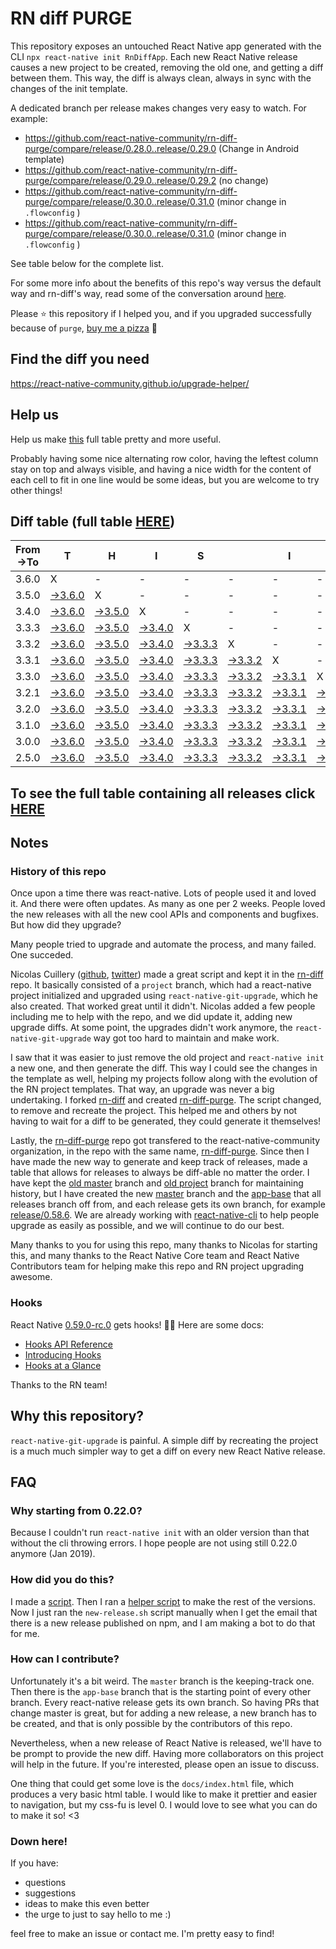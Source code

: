 # RN diff PURGE

This repository exposes an untouched React Native app generated with the CLI
`npx react-native init RnDiffApp`. Each new React Native release causes a new project to be created, removing the old one, and getting a diff between them. This way, the diff is always clean, always in sync with the changes of the init template.

A dedicated branch per release makes changes very easy
to watch. For example:

* https://github.com/react-native-community/rn-diff-purge/compare/release/0.28.0..release/0.29.0
(Change in Android template)
* https://github.com/react-native-community/rn-diff-purge/compare/release/0.29.0..release/0.29.2
(no change)
* https://github.com/react-native-community/rn-diff-purge/compare/release/0.30.0..release/0.31.0
(minor change in `.flowconfig` )
* https://github.com/react-native-community/rn-diff-purge/compare/release/0.30.0..release/0.31.0
(minor change in `.flowconfig` )

See table below for the complete list.

For some more info about the benefits of this repo's way versus the default way and rn-diff's way, read some of the conversation around [here](https://github.com/react-native-community/discussions-and-proposals/issues/68#issuecomment-452227478).

Please :star: this repository if I helped you, and if you upgraded successfully because of `purge`, [buy me a pizza](https://www.buymeacoffee.com/DGWwHVZ4s) :pizza:

## Find the diff you need
https://react-native-community.github.io/upgrade-helper/

## Help us
Help us make [this](https://react-native-community.github.io/rn-diff-purge) full table pretty and more useful.

Probably having some nice alternating row color, having the leftest column stay on top and always visible, and having a nice width for the content of each cell to fit in one line would be some ideas, but you are welcome to try other things!

## Diff table (full table [HERE](https://react-native-community.github.io/rn-diff-purge/))

| From->To | T                                                                                         | H                                                                                         | I                                                                                         | S                                                                                         |                                                                                           | I                                                                                         | S                                                                                         |                                                                                           | C                                                                                         | O                                                                                         | O                                                                                         | L   |
| -------- | ----------------------------------------------------------------------------------------- | ----------------------------------------------------------------------------------------- | ----------------------------------------------------------------------------------------- | ----------------------------------------------------------------------------------------- | ----------------------------------------------------------------------------------------- | ----------------------------------------------------------------------------------------- | ----------------------------------------------------------------------------------------- | ----------------------------------------------------------------------------------------- | ----------------------------------------------------------------------------------------- | ----------------------------------------------------------------------------------------- | ----------------------------------------------------------------------------------------- | --- |
| 3.6.0    | X                                                                                         | -                                                                                         | -                                                                                         | -                                                                                         | -                                                                                         | -                                                                                         | -                                                                                         | -                                                                                         | -                                                                                         | -                                                                                         | -                                                                                         | -   |
| 3.5.0    | [->3.6.0](https://github.com/sabarnix/rb-diff-purge/compare/release/3.5.0..release/3.6.0) | X                                                                                         | -                                                                                         | -                                                                                         | -                                                                                         | -                                                                                         | -                                                                                         | -                                                                                         | -                                                                                         | -                                                                                         | -                                                                                         | -   |
| 3.4.0    | [->3.6.0](https://github.com/sabarnix/rb-diff-purge/compare/release/3.4.0..release/3.6.0) | [->3.5.0](https://github.com/sabarnix/rb-diff-purge/compare/release/3.4.0..release/3.5.0) | X                                                                                         | -                                                                                         | -                                                                                         | -                                                                                         | -                                                                                         | -                                                                                         | -                                                                                         | -                                                                                         | -                                                                                         | -   |
| 3.3.3    | [->3.6.0](https://github.com/sabarnix/rb-diff-purge/compare/release/3.3.3..release/3.6.0) | [->3.5.0](https://github.com/sabarnix/rb-diff-purge/compare/release/3.3.3..release/3.5.0) | [->3.4.0](https://github.com/sabarnix/rb-diff-purge/compare/release/3.3.3..release/3.4.0) | X                                                                                         | -                                                                                         | -                                                                                         | -                                                                                         | -                                                                                         | -                                                                                         | -                                                                                         | -                                                                                         | -   |
| 3.3.2    | [->3.6.0](https://github.com/sabarnix/rb-diff-purge/compare/release/3.3.2..release/3.6.0) | [->3.5.0](https://github.com/sabarnix/rb-diff-purge/compare/release/3.3.2..release/3.5.0) | [->3.4.0](https://github.com/sabarnix/rb-diff-purge/compare/release/3.3.2..release/3.4.0) | [->3.3.3](https://github.com/sabarnix/rb-diff-purge/compare/release/3.3.2..release/3.3.3) | X                                                                                         | -                                                                                         | -                                                                                         | -                                                                                         | -                                                                                         | -                                                                                         | -                                                                                         | -   |
| 3.3.1    | [->3.6.0](https://github.com/sabarnix/rb-diff-purge/compare/release/3.3.1..release/3.6.0) | [->3.5.0](https://github.com/sabarnix/rb-diff-purge/compare/release/3.3.1..release/3.5.0) | [->3.4.0](https://github.com/sabarnix/rb-diff-purge/compare/release/3.3.1..release/3.4.0) | [->3.3.3](https://github.com/sabarnix/rb-diff-purge/compare/release/3.3.1..release/3.3.3) | [->3.3.2](https://github.com/sabarnix/rb-diff-purge/compare/release/3.3.1..release/3.3.2) | X                                                                                         | -                                                                                         | -                                                                                         | -                                                                                         | -                                                                                         | -                                                                                         | -   |
| 3.3.0    | [->3.6.0](https://github.com/sabarnix/rb-diff-purge/compare/release/3.3.0..release/3.6.0) | [->3.5.0](https://github.com/sabarnix/rb-diff-purge/compare/release/3.3.0..release/3.5.0) | [->3.4.0](https://github.com/sabarnix/rb-diff-purge/compare/release/3.3.0..release/3.4.0) | [->3.3.3](https://github.com/sabarnix/rb-diff-purge/compare/release/3.3.0..release/3.3.3) | [->3.3.2](https://github.com/sabarnix/rb-diff-purge/compare/release/3.3.0..release/3.3.2) | [->3.3.1](https://github.com/sabarnix/rb-diff-purge/compare/release/3.3.0..release/3.3.1) | X                                                                                         | -                                                                                         | -                                                                                         | -                                                                                         | -                                                                                         | -   |
| 3.2.1    | [->3.6.0](https://github.com/sabarnix/rb-diff-purge/compare/release/3.2.1..release/3.6.0) | [->3.5.0](https://github.com/sabarnix/rb-diff-purge/compare/release/3.2.1..release/3.5.0) | [->3.4.0](https://github.com/sabarnix/rb-diff-purge/compare/release/3.2.1..release/3.4.0) | [->3.3.3](https://github.com/sabarnix/rb-diff-purge/compare/release/3.2.1..release/3.3.3) | [->3.3.2](https://github.com/sabarnix/rb-diff-purge/compare/release/3.2.1..release/3.3.2) | [->3.3.1](https://github.com/sabarnix/rb-diff-purge/compare/release/3.2.1..release/3.3.1) | [->3.3.0](https://github.com/sabarnix/rb-diff-purge/compare/release/3.2.1..release/3.3.0) | X                                                                                         | -                                                                                         | -                                                                                         | -                                                                                         | -   |
| 3.2.0    | [->3.6.0](https://github.com/sabarnix/rb-diff-purge/compare/release/3.2.0..release/3.6.0) | [->3.5.0](https://github.com/sabarnix/rb-diff-purge/compare/release/3.2.0..release/3.5.0) | [->3.4.0](https://github.com/sabarnix/rb-diff-purge/compare/release/3.2.0..release/3.4.0) | [->3.3.3](https://github.com/sabarnix/rb-diff-purge/compare/release/3.2.0..release/3.3.3) | [->3.3.2](https://github.com/sabarnix/rb-diff-purge/compare/release/3.2.0..release/3.3.2) | [->3.3.1](https://github.com/sabarnix/rb-diff-purge/compare/release/3.2.0..release/3.3.1) | [->3.3.0](https://github.com/sabarnix/rb-diff-purge/compare/release/3.2.0..release/3.3.0) | [->3.2.1](https://github.com/sabarnix/rb-diff-purge/compare/release/3.2.0..release/3.2.1) | X                                                                                         | -                                                                                         | -                                                                                         | -   |
| 3.1.0    | [->3.6.0](https://github.com/sabarnix/rb-diff-purge/compare/release/3.1.0..release/3.6.0) | [->3.5.0](https://github.com/sabarnix/rb-diff-purge/compare/release/3.1.0..release/3.5.0) | [->3.4.0](https://github.com/sabarnix/rb-diff-purge/compare/release/3.1.0..release/3.4.0) | [->3.3.3](https://github.com/sabarnix/rb-diff-purge/compare/release/3.1.0..release/3.3.3) | [->3.3.2](https://github.com/sabarnix/rb-diff-purge/compare/release/3.1.0..release/3.3.2) | [->3.3.1](https://github.com/sabarnix/rb-diff-purge/compare/release/3.1.0..release/3.3.1) | [->3.3.0](https://github.com/sabarnix/rb-diff-purge/compare/release/3.1.0..release/3.3.0) | [->3.2.1](https://github.com/sabarnix/rb-diff-purge/compare/release/3.1.0..release/3.2.1) | [->3.2.0](https://github.com/sabarnix/rb-diff-purge/compare/release/3.1.0..release/3.2.0) | X                                                                                         | -                                                                                         | -   |
| 3.0.0    | [->3.6.0](https://github.com/sabarnix/rb-diff-purge/compare/release/3.0.0..release/3.6.0) | [->3.5.0](https://github.com/sabarnix/rb-diff-purge/compare/release/3.0.0..release/3.5.0) | [->3.4.0](https://github.com/sabarnix/rb-diff-purge/compare/release/3.0.0..release/3.4.0) | [->3.3.3](https://github.com/sabarnix/rb-diff-purge/compare/release/3.0.0..release/3.3.3) | [->3.3.2](https://github.com/sabarnix/rb-diff-purge/compare/release/3.0.0..release/3.3.2) | [->3.3.1](https://github.com/sabarnix/rb-diff-purge/compare/release/3.0.0..release/3.3.1) | [->3.3.0](https://github.com/sabarnix/rb-diff-purge/compare/release/3.0.0..release/3.3.0) | [->3.2.1](https://github.com/sabarnix/rb-diff-purge/compare/release/3.0.0..release/3.2.1) | [->3.2.0](https://github.com/sabarnix/rb-diff-purge/compare/release/3.0.0..release/3.2.0) | [->3.1.0](https://github.com/sabarnix/rb-diff-purge/compare/release/3.0.0..release/3.1.0) | X                                                                                         | -   |
| 2.5.0    | [->3.6.0](https://github.com/sabarnix/rb-diff-purge/compare/release/2.5.0..release/3.6.0) | [->3.5.0](https://github.com/sabarnix/rb-diff-purge/compare/release/2.5.0..release/3.5.0) | [->3.4.0](https://github.com/sabarnix/rb-diff-purge/compare/release/2.5.0..release/3.4.0) | [->3.3.3](https://github.com/sabarnix/rb-diff-purge/compare/release/2.5.0..release/3.3.3) | [->3.3.2](https://github.com/sabarnix/rb-diff-purge/compare/release/2.5.0..release/3.3.2) | [->3.3.1](https://github.com/sabarnix/rb-diff-purge/compare/release/2.5.0..release/3.3.1) | [->3.3.0](https://github.com/sabarnix/rb-diff-purge/compare/release/2.5.0..release/3.3.0) | [->3.2.1](https://github.com/sabarnix/rb-diff-purge/compare/release/2.5.0..release/3.2.1) | [->3.2.0](https://github.com/sabarnix/rb-diff-purge/compare/release/2.5.0..release/3.2.0) | [->3.1.0](https://github.com/sabarnix/rb-diff-purge/compare/release/2.5.0..release/3.1.0) | [->3.0.0](https://github.com/sabarnix/rb-diff-purge/compare/release/2.5.0..release/3.0.0) | X   |

## To see the full table containing all releases click [HERE](https://react-native-community.github.io/rn-diff-purge/)

## Notes

### History of this repo

Once upon a time there was react-native. Lots of people used it and loved it. And there were often updates. As many as one per 2 weeks. People loved the new releases with all the new cool APIs and components and bugfixes. But how did they upgrade?

Many people tried to upgrade and automate the process, and many failed. One succeded.

Nicolas Cuillery ([github](https://github.com/ncuillery), [twitter](https://twitter.com/ncuillery)) made a great script and kept it in the [rn-diff](https://github.com/ncuillery/rn-diff) repo. It basically consisted of a `project` branch, which had a react-native project initialized and upgraded using `react-native-git-upgrade`, which he also created. That worked great until it didn't. Nicolas added a few people including me to help with the repo, and we did update it, adding new upgrade diffs. At some point, the upgrades didn't work anymore, the `react-native-git-upgrade` way got too hard to maintain and make work.

I saw that it was easier to just remove the old project and `react-native init` a new one, and then generate the diff. This way I could see the changes in the template as well, helping my projects follow along with the evolution of the RN project templates. That way, an upgrade was never a big undertaking. I forked [rn-diff](https://github.com/ncuillery/rn-diff) and created [rn-diff-purge](https://github.com/react-native-community/rn-diff-purge). The script changed, to remove and recreate the project. This helped me and others by not having to wait for a diff to be generated, they could generate it themselves!

Lastly, the [rn-diff-purge](https://github.com/react-native-community/rn-diff-purge) repo got transfered to the react-native-community organization, in the repo with the same name, [rn-diff-purge](https://github.com/react-native-community/rn-diff-purge). Since then I have made the new way to generate and keep track of releases, made a table that allows for releases to always be diff-able no matter the order. I have kept the [old master](https://github.com/react-native-community/rn-diff-purge/tree/old/master) branch and [old project](https://github.com/react-native-community/rn-diff-purge/tree/old/project) branch for maintaining history, but I have created the new [master](https://github.com/react-native-community/rn-diff-purge/tree/master) branch and the [app-base](https://github.com/react-native-community/rn-diff-purge/tree/app-base) that all releases branch off from, and each release gets its own branch, for example [release/0.58.6](https://github.com/react-native-community/rn-diff-purge/tree/release/0.58.6). We are already working with [react-native-cli](https://github.com/react-native-community/react-native-cli) to help people upgrade as easily as possible, and we will continue to do our best.

Many thanks to you for using this repo, many thanks to Nicolas for starting this, and many thanks to the React Native Core team and React Native Contributors team for helping make this repo and RN project upgrading awesome.

### Hooks
React Native [0.59.0-rc.0](https://github.com/react-native-community/rn-diff-purge#version-changes) gets hooks! 🎉🥳
Here are some docs:
- [Hooks API Reference](https://reactjs.org/docs/hooks-reference.html)
- [Introducing Hooks](https://reactjs.org/docs/hooks-intro.html)
- [Hooks at a Glance](https://reactjs.org/docs/hooks-overview.html)

Thanks to the RN team!

## Why this repository?
`react-native-git-upgrade` is painful. A simple diff by recreating the project is a much much simpler way to get a diff on every new React Native release.

## FAQ

### Why starting from 0.22.0?

Because I couldn't run `react-native init` with an older version than that without the cli throwing errors. I hope people are not using still 0.22.0 anymore (Jan 2019).

### How did you do this?

I made a [script](https://github.com/react-native-community/rn-diff-purge/blob/master/new-release.sh). Then I ran a [helper script](https://github.com/react-native-community/rn-diff-purge/blob/master/new-release.sh) to make the rest of the versions.
Now I just ran the `new-release.sh` script manually when I get the email that there is a new release published on npm, and I am making a bot to do that for me.

### How can I contribute?

Unfortunately it's a bit weird. The `master` branch is the keeping-track one. Then there is the `app-base` branch that is the starting point of every other branch. Every react-native release gets its own branch. So having PRs that change master is great, but for adding a new release, a new branch has to be created, and that is only possible by the contributors of this repo.

Nevertheless, when a new release of React Native is released, we'll have to be prompt to provide
the new diff. Having more collaborators on this project will help in the future. If you're interested, please open an issue to discuss.

One thing that could get some love is the `docs/index.html` file, which produces a very basic html table. I would like to make it prettier and easier to navigation, but my css-fu is level 0. I would love to see what you can do to make it so! <3

### Down here!

If you have:
- questions
- suggestions
- ideas to make this even better
- the urge to just to say hello to me :)

feel free to make an issue or contact me. I'm pretty easy to find!
